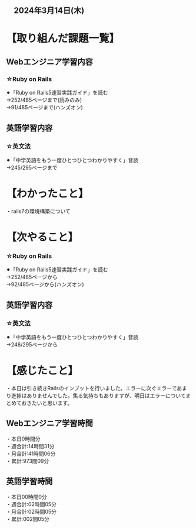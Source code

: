 ## 　2024年3月14日(木)
# 【取り組んだ課題一覧】
## Webエンジニア学習内容
### ☆Ruby on Rails
⚫︎「Ruby on Rails5速習実践ガイド」を読む<br>
→252/485ページまで(読みのみ)<br>
→91/485ページまで(ハンズオン)<br>
## 英語学習内容
### ☆英文法
⚫︎「中学英語をもう一度ひとつひとつわかりやすく」音読<br>
→245/295ページまで<br>
# 【わかったこと】
・rails7の環境構築について<br>
# 【次やること】
### ☆Ruby on Rails
⚫︎「Ruby on Rails5速習実践ガイド」を読む<br>
→252/485ページから<br>
→92/485ページから(ハンズオン)<br>
## 英語学習内容
### ☆英文法
⚫︎「中学英語をもう一度ひとつひとつわかりやすく」音読<br>
→246/295ページから<br>
# 【感じたこと】
・本日は引き続きRailsのインプットを行いました。エラーに次ぐエラーであまり進捗はありませんでした。焦る気持ちもありますが、明日はエラーについてまとめておきたいと思います。<br>
## Webエンジニア学習時間
・本日0時間分<br>
・週合計:14時間31分<br>
・月合計:41時間06分<br>
・累計:973間09分<br>
## 英語学習時間
・本日00時間0分<br>
・週合計:02時間05分<br>
・月合計:02時間05分<br>
・累計:002間05分<br>
